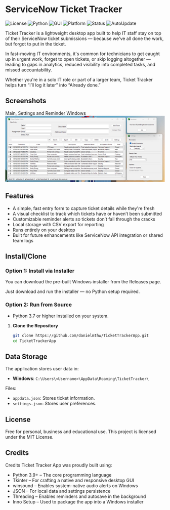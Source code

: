 # ServiceNow Ticket Tracker

![License](https://img.shields.io/badge/license-Free-brightgreen)
![Python](https://img.shields.io/badge/Python-3.9%2B-blue)
![GUI](https://img.shields.io/badge/GUI-Tkinter-informational)
![Platform](https://img.shields.io/badge/Platform-Windows-lightgrey)
![Status](https://img.shields.io/badge/Status-Active-success)
![AutoUpdate](https://img.shields.io/badge/Auto--Update-Enabled-yellow)

Ticket Tracker is a lightweight desktop app built to help IT staff stay on top of their ServiceNow ticket submissions — because we've all done the work, but forgot to put in the ticket.

In fast-moving IT environments, it's common for technicians to get caught up in urgent work, forget to open tickets, or skip logging altogether — leading to gaps in analytics, reduced visibility into completed tasks, and missed accountability.

Whether you're in a solo IT role or part of a larger team, Ticket Tracker helps turn “I’ll log it later” into “Already done.”

## Screenshots
Main, Settings and Reminder Windows ![](screenshot.png)

## Features

- A simple, fast entry form to capture ticket details while they're fresh
- A visual checklist to track which tickets have or haven’t been submitted
- Customizable reminder alerts so tickets don’t fall through the cracks
- Local storage with CSV export for reporting
- Runs entirely on your desktop
- Built for future enhancements like ServiceNow API integration or shared team logs


## Install/Clone

### Option 1: Install via Installer

You can download the pre-built Windows installer from the Releases page.

Just download and run the installer — no Python setup required.

### Option 2: Run from Source

- Python 3.7 or higher installed on your system.

1. **Clone the Repository**

   ```bash
   git clone https://github.com/danielmthw/TicketTrackerApp.git
   cd TicketTrackerApp
   ```

## Data Storage

The application stores user data in:

- **Windows**: `C:\Users\<Username>\AppData\Roaming\TicketTracker\`

Files:

- `appdata.json`: Stores ticket information.
- `settings.json`: Stores user preferences.

## License

Free for personal, business and educational use.
This project is licensed under the MIT License.

## Credits

Credits
Ticket Tracker App was proudly built using:

- Python 3.9+ – The core programming language
- Tkinter – For crafting a native and responsive desktop GUI
- winsound – Enables system-native audio alerts on Windows
- JSON – For local data and settings persistence
- Threading – Enables reminders and autosave in the background
- Inno Setup – Used to package the app into a Windows installer
